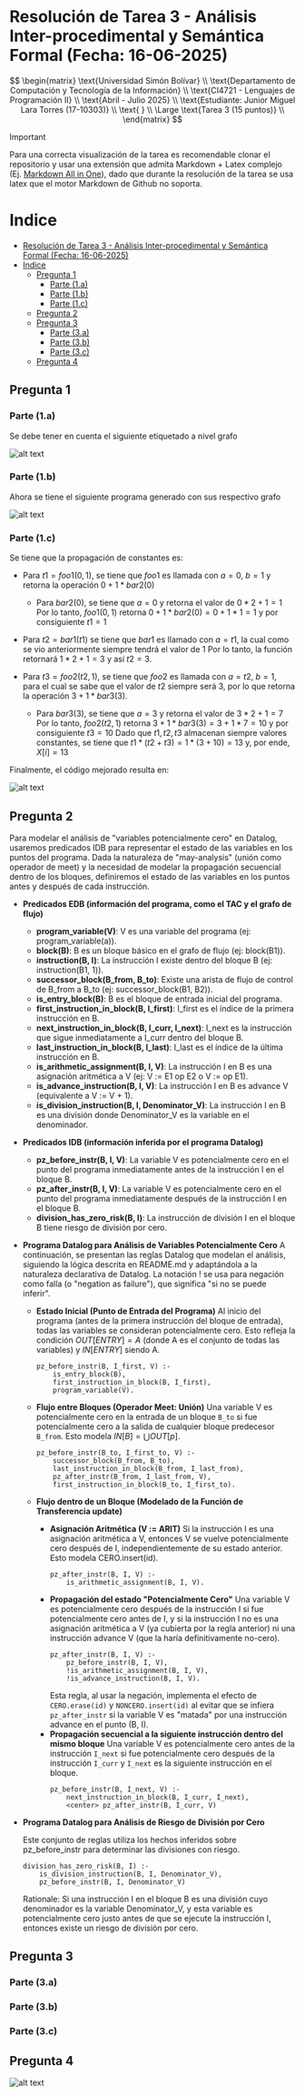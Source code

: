 # Resolución de Tarea 3 - Análisis Inter-procedimental y Semántica Formal (Fecha: 16-06-2025)

$$
\begin{matrix}
\text{Universidad Simón Bolívar} \\
\text{Departamento de Computación y Tecnología de la Información} \\
\text{CI4721 - Lenguajes de Programación II} \\
\text{Abril - Julio 2025} \\
\text{Estudiante: Junior Miguel Lara Torres (17-10303)} \\
\text{ } \\
\Large \text{Tarea 3 (15 puntos)} \\
\end{matrix}
$$

>[!IMPORTANT]
> Para una correcta visualización de la tarea es recomendable clonar el repositorio y usar una extensión que admita Markdown + Latex complejo (Ej. [Markdown All in One](https://marketplace.visualstudio.com/items?itemName=yzhang.markdown-all-in-one)), dado que durante la resolución de la tarea se usa latex que el motor Markdown de Github no soporta.

# Indice
- [Resolución de Tarea 3 - Análisis Inter-procedimental y Semántica Formal (Fecha: 16-06-2025)](#resolución-de-tarea-3---análisis-inter-procedimental-y-semántica-formal-fecha-16-06-2025)
- [Indice](#indice)
	- [Pregunta 1](#pregunta-1)
		- [Parte (1.a)](#parte-1a)
		- [Parte (1.b)](#parte-1b)
		- [Parte (1.c)](#parte-1c)
	- [Pregunta 2](#pregunta-2)
	- [Pregunta 3](#pregunta-3)
		- [Parte (3.a)](#parte-3a)
		- [Parte (3.b)](#parte-3b)
		- [Parte (3.c)](#parte-3c)
	- [Pregunta 4](#pregunta-4)

## Pregunta 1

### Parte (1.a)

Se debe tener en cuenta el siguiente etiquetado a nivel grafo

![alt text](pregunta1a.png)

### Parte (1.b)

Ahora se tiene el siguiente programa generado con sus respectivo grafo

![alt text](pregunta1b.png)

### Parte (1.c)

Se tiene que la propagación de constantes es:
  * Para $t1 = foo1(0, 1)$, se tiene que $foo1$ es llamada con $a = 0$, $b = 1$ y retorna la operación $0+1*bar2(0)$
    * Para $bar2(0)$, se tiene que $a = 0$ y retorna el valor de $0*2+1 = 1$
	Por lo tanto, $foo1(0, 1)$ retorna $0+1*bar2(0) = 0+1*1 = 1$ y por consiguiente $t1 = 1$

  * Para $t2 = bar1(t1)$ se tiene que $bar1$ es llamado con $a = t1$, la cual como se vio anteriormente siempre tendrá el valor de $1$
	Por lo tanto, la función retornará $1*2+1 = 3$ y así $t2 = 3$.

  * Para $t3 = foo2(t2, 1)$, se tiene que $foo2$ es llamada con $a = t2$, $b = 1$, para el cual se sabe que el valor de $t2$ siempre será $3$, por lo que retorna la operación $3+1*bar3(3)$.
    * Para $bar3(3)$, se tiene que $a = 3$ y retorna el valor de $3*2+1 = 7$
	Por lo tanto, $foo2(t2, 1)$ retorna $3+1*bar3(3) = 3+1*7 = 10$ y por consiguiente $t3 = 10$
	Dado que $t1, t2, t3$ almacenan siempre valores constantes, se tiene que $t1 * (t2 + t3) = 1 * (3 + 10) = 13$ y, por ende, $X[i] = 13$

Finalmente, el código mejorado resulta en:
	
![alt text](pregunta1c.png)

## Pregunta 2

Para modelar el análisis de "variables potencialmente cero" en Datalog, usaremos predicados IDB para representar el estado de las variables en los puntos del programa. Dada la naturaleza de "may-analysis" (unión como operador de meet) y la necesidad de modelar la propagación secuencial dentro de los bloques, definiremos el estado de las variables en los puntos antes y después de cada instrucción.

  * **Predicados EDB (información del programa, como el TAC y el grafo de flujo)**
	* **program_variable(V)**: V es una variable del programa (ej: program_variable(a)).
    * **block(B)**: B es un bloque básico en el grafo de flujo (ej: block(B1)).
    * **instruction(B, I)**: La instrucción I existe dentro del bloque B (ej: instruction(B1, 1)).
    * **successor_block(B_from, B_to)**: Existe una arista de flujo de control de B_from a B_to (ej: successor_block(B1, B2)).
    * **is_entry_block(B)**: B es el bloque de entrada inicial del programa.
    * **first_instruction_in_block(B, I_first)**: I_first es el índice de la primera instrucción en B.
    * **next_instruction_in_block(B, I_curr, I_next)**: I_next es la instrucción que sigue inmediatamente a I_curr dentro del bloque B.
    * **last_instruction_in_block(B, I_last)**: I_last es el índice de la última instrucción en B.
    * **is_arithmetic_assignment(B, I, V)**: La instrucción I en B es una asignación aritmética a V (ej: V := E1 op E2 o V := op E1).
    * **is_advance_instruction(B, I, V)**: La instrucción I en B es advance V (equivalente a V := V + 1).
    * **is_division_instruction(B, I, Denominator_V)**: La instrucción I en B es una división donde Denominator_V es la variable en el denominador.
  
  * **Predicados IDB (información inferida por el programa Datalog)**
	* **pz_before_instr(B, I, V)**: La variable V es potencialmente cero en el punto del programa inmediatamente antes de la instrucción I en el bloque B.
    * **pz_after_instr(B, I, V)**: La variable V es potencialmente cero en el punto del programa inmediatamente después de la instrucción I en el bloque B.
    * **division_has_zero_risk(B, I)**: La instrucción de división I en el bloque B tiene riesgo de división por cero.

  * **Programa Datalog para Análisis de Variables Potencialmente Cero**
	A continuación, se presentan las reglas Datalog que modelan el análisis, siguiendo la lógica descrita en README.md y adaptándola a la naturaleza declarativa de Datalog. La notación $!$ se usa para negación como falla (o "negation as failure"), que significa "si no se puede inferir".

    * **Estado Inicial (Punto de Entrada del Programa)**
		Al inicio del programa (antes de la primera instrucción del bloque de entrada), todas las variables se consideran potencialmente cero. Esto refleja la condición $OUT[ENTRY] = A$ (donde A es el conjunto de todas las variables) y $IN[ENTRY]$ siendo A. 
		```
		pz_before_instr(B, I_first, V) :-
			is_entry_block(B),
			first_instruction_in_block(B, I_first),
			program_variable(V).
		```
    
	* **Flujo entre Bloques (Operador Meet: Unión)**
		Una variable V es potencialmente cero en la entrada de un bloque `B_to` si fue potencialmente cero a la salida de cualquier bloque predecesor `B_from`. Esto modela $IN[B] = \bigcup OUT[p]$. 
		```
		pz_before_instr(B_to, I_first_to, V) :-
			successor_block(B_from, B_to),
			last_instruction_in_block(B_from, I_last_from),
			pz_after_instr(B_from, I_last_from, V),
			first_instruction_in_block(B_to, I_first_to).
		```
     
	* **Flujo dentro de un Bloque (Modelado de la Función de Transferencia update)**
    	* **Asignación Aritmética (V := ARIT)**
			Si la instrucción I es una asignación aritmética a V, entonces V se vuelve potencialmente cero después de I, independientemente de su estado anterior. Esto modela CERO.insert(id). 
			```
			pz_after_instr(B, I, V) :- 
				is_arithmetic_assignment(B, I, V).
			```
    	* **Propagación del estado "Potencialmente Cero"**
			Una variable V es potencialmente cero después de la instrucción I si fue potencialmente cero antes de I, y si la instrucción I no es una asignación aritmética a V (ya cubierta por la regla anterior) ni una instrucción advance V (que la haría definitivamente no-cero). 
			```
			pz_after_instr(B, I, V) :-
				pz_before_instr(B, I, V),
				!is_arithmetic_assignment(B, I, V),
				!is_advance_instruction(B, I, V).
			```
			Esta regla, al usar la negación, implementa el efecto de `CERO.erase(id)` y `NONCERO.insert(id)` al evitar que se infiera `pz_after_instr` si la variable V es "matada" por una instrucción advance en el punto (B, I).
    	* **Propagación secuencial a la siguiente instrucción dentro del mismo bloque**
			Una variable V es potencialmente cero antes de la instrucción `I_next` si fue potencialmente cero después de la instrucción `I_curr` y `I_next` es la siguiente instrucción en el bloque. 
		    ```
			pz_before_instr(B, I_next, V) :-
		   		next_instruction_in_block(B, I_curr, I_next),
		   		<center> pz_after_instr(B, I_curr, V)
			```

  * **Programa Datalog para Análisis de Riesgo de División por Cero**
	
	Este conjunto de reglas utiliza los hechos inferidos sobre pz_before_instr para determinar las divisiones con riesgo.
	```
	division_has_zero_risk(B, I) :-
		is_division_instruction(B, I, Denominator_V),
		pz_before_instr(B, I, Denominator_V)
	```
	
	Rationale: Si una instrucción I en el bloque B es una división cuyo denominador es la variable Denominator_V, y esta variable es potencialmente cero justo antes de que se ejecute la instrucción I, entonces existe un riesgo de división por cero.

## Pregunta 3

### Parte (3.a)

### Parte (3.b)

### Parte (3.c)

## Pregunta 4

![alt text](meme.gif)